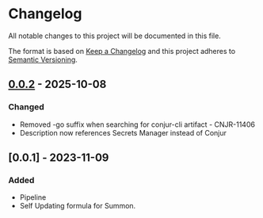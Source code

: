 # Changelog
All notable changes to this project will be documented in this file.

The format is based on [Keep a Changelog](http://keepachangelog.com/en/1.0.0/)
and this project adheres to [Semantic Versioning](http://semver.org/spec/v2.0.0.html).

## [0.0.2] - 2025-10-08
### Changed
  - Removed -go suffix when searching for conjur-cli artifact - CNJR-11406
  - Description now references Secrets Manager instead of Conjur 

## [0.0.1] - 2023-11-09
### Added
- Pipeline
- Self Updating formula for Summon.

[0.0.2]: https://github.com/cyberark/conjur-quickstart/releases/tag/v0.0.2